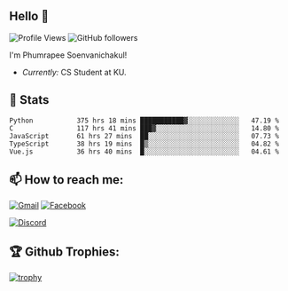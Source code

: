 
<h2>Hello 👋</h2> 

![Profile Views](https://komarev.com/ghpvc/?username=Homiez09&label=Profile%20views&color=0e75b6&style=flat)
![GitHub followers](https://img.shields.io/github/followers/HomieZ09.svg?style=social&label=Follow)


I'm Phumrapee Soenvanichakul!

- <i>Currently:</i> CS Student at KU.

<h2>👀 Stats</h2>

<!--START_SECTION:waka-->

```text
Python           375 hrs 18 mins ███████████▓░░░░░░░░░░░░░   47.19 %
C                117 hrs 41 mins ███▓░░░░░░░░░░░░░░░░░░░░░   14.80 %
JavaScript       61 hrs 27 mins  ██░░░░░░░░░░░░░░░░░░░░░░░   07.73 %
TypeScript       38 hrs 19 mins  █▒░░░░░░░░░░░░░░░░░░░░░░░   04.82 %
Vue.js           36 hrs 40 mins  █░░░░░░░░░░░░░░░░░░░░░░░░   04.61 %
```

<!--END_SECTION:waka-->

<h2>📫 How to reach me:</h2>

<a href="mailto:phumrapeesoen1@gmail.com">![Gmail](https://img.shields.io/badge/Gmail-D14836?style=for-the-badge&logo=gmail&logoColor=white)</a> 
<a href="https://web.facebook.com/phumrapee.soenvanichakul.3/">![Facebook](https://img.shields.io/badge/Facebook-4267B2?style=for-the-badge&logo=facebook&logoColor=white)</a>

<a href="https://discord.gg/EWnAEUtFVm">![Discord](https://discord.c99.nl/widget/theme-1/297740667784921089.png)</a> 

<h2>🏆 Github Trophies:</h2>

[![trophy](https://github-profile-trophy.vercel.app/?username=Homiez09&theme=discord&row=1)](https://github.com/ryo-ma/github-profile-trophy)

